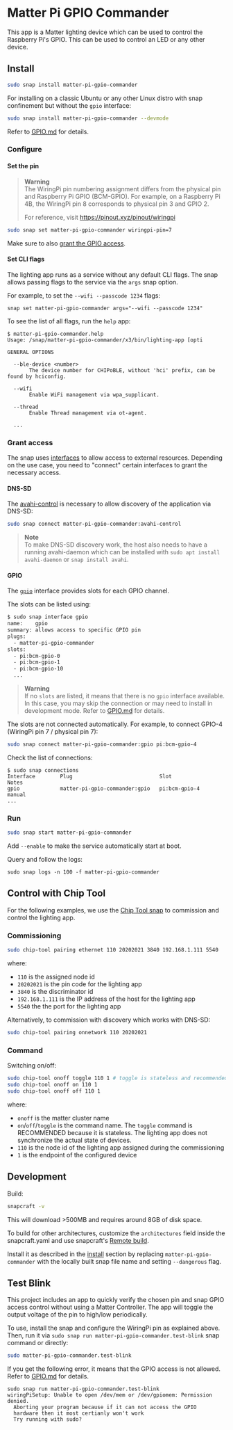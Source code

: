 # Matter Pi GPIO Commander
This app is a Matter lighting device which can be used to control the Raspberry Pi's GPIO. This can be used to control an LED or any other device.

## Install

```bash
sudo snap install matter-pi-gpio-commander
```

For installing on a classic Ubuntu or any other Linux distro with snap confinement but without the `gpio` interface:
```bash
sudo snap install matter-pi-gpio-commander --devmode
```
Refer to [GPIO.md](GPIO.md) for details.

### Configure
#### Set the pin
> **Warning**  
> The WiringPi pin numbering assignment differs from the physical pin and Raspberry Pi GPIO (BCM-GPIO).
> For example, on a Raspberry Pi 4B, the WiringPi pin 8 corresponds to physical pin 3 and GPIO 2.
> 
> For reference, visit https://pinout.xyz/pinout/wiringpi

```bash
sudo snap set matter-pi-gpio-commander wiringpi-pin=7
```

Make sure to also [grant the GPIO access](#GPIO).

#### Set CLI flags
The lighting app runs as a service without any default CLI flags. The snap allows passing flags to the service via the `args` snap option. 

For example, to set the `--wifi --passcode 1234` flags:
```
snap set matter-pi-gpio-commander args="--wifi --passcode 1234"
```

To see the list of all flags, run the `help` app:
```
$ matter-pi-gpio-commander.help
Usage: /snap/matter-pi-gpio-commander/x3/bin/lighting-app [opti

GENERAL OPTIONS

  --ble-device <number>
       The device number for CHIPoBLE, without 'hci' prefix, can be found by hciconfig.

  --wifi
       Enable WiFi management via wpa_supplicant.

  --thread
       Enable Thread management via ot-agent.

  ...
```


### Grant access
The snap uses [interfaces](https://snapcraft.io/docs/interface-management) to allow access to external resources. Depending on the use case, you need to "connect" certain interfaces to grant the necessary access.
#### DNS-SD
The [avahi-control](https://snapcraft.io/docs/avahi-control-interface) is necessary to allow discovery of the application via DNS-SD:

```bash
sudo snap connect matter-pi-gpio-commander:avahi-control
```

> **Note**  
> To make DNS-SD discovery work, the host also needs to have a running avahi-daemon which can be installed with `sudo apt install avahi-daemon` or `snap install avahi`.

#### GPIO
The [`gpio`](https://snapcraft.io/docs/gpio-interface) interface provides slots for each GPIO channel. 

The slots can be listed using:
```bash
$ sudo snap interface gpio
name:    gpio
summary: allows access to specific GPIO pin
plugs:
  - matter-pi-gpio-commander
slots:
  - pi:bcm-gpio-0
  - pi:bcm-gpio-1
  - pi:bcm-gpio-10
  ...
```

> **Warning**  
> If no `slots` are listed, it means that there is no `gpio` interface available.
> In this case, you may skip the connection or may need to install in development mode.
> Refer to [GPIO.md](GPIO.md) for details.

The slots are not connected automatically. For example, to connect GPIO-4 (WiringPi pin 7 / physical pin 7):
```bash
sudo snap connect matter-pi-gpio-commander:gpio pi:bcm-gpio-4
```

Check the list of connections:
```
$ sudo snap connections
Interface        Plug                            Slot              Notes
gpio             matter-pi-gpio-commander:gpio   pi:bcm-gpio-4     manual
...
```

### Run
```bash
sudo snap start matter-pi-gpio-commander
```
Add `--enable` to make the service automatically start at boot. 

Query and follow the logs:
```
sudo snap logs -n 100 -f matter-pi-gpio-commander
```

## Control with Chip Tool
For the following examples, we use the [Chip Tool snap](https://snapcraft.io/chip-tool) to commission and control the lighting app.
### Commissioning

```bash
sudo chip-tool pairing ethernet 110 20202021 3840 192.168.1.111 5540
```

where:

-   `110` is the assigned node id
-   `20202021` is the pin code for the lighting app
-   `3840` is the discriminator id
-   `192.168.1.111` is the IP address of the host for the lighting app
-   `5540` the the port for the lighting app

Alternatively, to commission with discovery which works with DNS-SD:

```bash
sudo chip-tool pairing onnetwork 110 20202021
```

### Command

Switching on/off:

```bash
sudo chip-tool onoff toggle 110 1 # toggle is stateless and recommended
sudo chip-tool onoff on 110 1
sudo chip-tool onoff off 110 1
```

where:

-   `onoff` is the matter cluster name
-   `on`/`off`/`toggle` is the command name. The `toggle` command is RECOMMENDED
    because it is stateless. The lighting app does not synchronize the actual state of
    devices.
-   `110` is the node id of the lighting app assigned during the commissioning
-   `1` is the endpoint of the configured device

## Development
Build:
```bash
snapcraft -v
```
This will download >500MB and requires around 8GB of disk space. 

To build for other architectures, customize the `architectures` field inside the snapcraft.yaml and use snapcraft's [Remote build](https://snapcraft.io/docs/remote-build).

Install it as described in the [install](#install) section by replacing `matter-pi-gpio-commander` with the locally built snap file name and setting `--dangerous` flag.

## Test Blink
This project includes an app to quickly verify the chosen pin and snap GPIO access control without using a Matter Controller.
The app will toggle the output voltage of the pin to high/low periodically.

To use, install the snap and configure the WiringPi pin as explained above.
Then, run it via `sudo snap run matter-pi-gpio-commander.test-blink` snap command or directly:
```bash
sudo matter-pi-gpio-commander.test-blink
```

If you get the following error, it means that the GPIO access is not allowed. Refer to [GPIO.md](GPIO.md) for details.
```
sudo snap run matter-pi-gpio-commander.test-blink
wiringPiSetup: Unable to open /dev/mem or /dev/gpiomem: Permission denied.
  Aborting your program because if it can not access the GPIO
  hardware then it most certianly won't work
  Try running with sudo?
```
